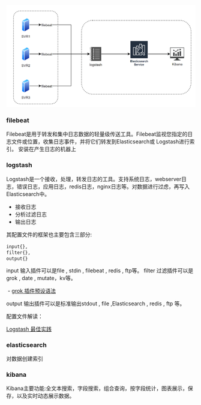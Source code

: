 ![image-20210224114805114](../../../images/typora/image-20210224114805114.png)

### filebeat

Filebeat是用于转发和集中日志数据的轻量级传送工具。Filebeat监视您指定的日志文件或位置，收集日志事件，并将它们转发到Elasticsearch或 Logstash进行索引。
安装在产生日志的机器上


### logstash
Logstash是一个接收，处理，转发日志的工具。支持系统日志，webserver日志，错误日志，应用日志，redis日志，nginx日志等。对数据进行过虑，再写入Elasticsearch中。

- 接收日志
- 分析过滤日志
- 输出日志

其配置文件的框架也主要包含三部分:
```
input{}, 
filter{},
output{}
```
input 输入插件可以是file , stdin , filebeat , redis , ftp等。
filter 过滤插件可以是grok , date , mutate，kv等。

​	-	[grok 插件预设语法](https://github.com/elastic/logstash/blob/v1.4.2/patterns/grok-patterns)

output 输出插件可以是标准输出stdout , file ,Elasticsearch , redis , ftp 等。



配置文件解读：

[Logstash 最佳实践](http://doc.yonyoucloud.com/doc/logstash-best-practice-cn/index.html)


### elasticsearch

  对数据创建索引
### kibana
Kibana主要功能:全文本搜索，字段搜索，组合查询，按字段统计，图表展示，保存，以及实时动态展示数据。